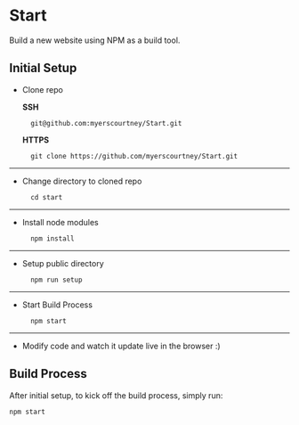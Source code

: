 # Start

Build a new website using NPM as a build tool.

## Initial Setup

- Clone repo

    **SSH**

        git@github.com:myerscourtney/Start.git

    **HTTPS**

        git clone https://github.com/myerscourtney/Start.git

---

- Change directory to cloned repo

        cd start

---

- Install node modules

        npm install

---

- Setup public directory

        npm run setup

---

- Start Build Process

        npm start

---

- Modify code and watch it update live in the browser :)

## Build Process

After initial setup, to kick off the build process, simply run:

    npm start
